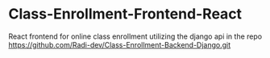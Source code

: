 # Class-Enrollment-Frontend-React
React frontend for online class enrollment utilizing the django api in the repo https://github.com/Radi-dev/Class-Enrollment-Backend-Django.git

